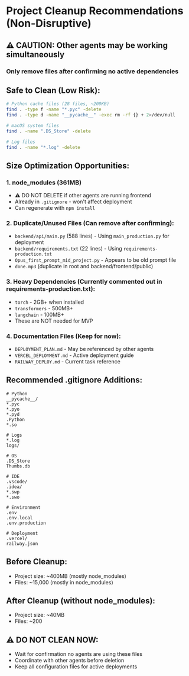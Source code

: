 # Project Cleanup Recommendations (Non-Disruptive)

## ⚠️ CAUTION: Other agents may be working simultaneously
### Only remove files after confirming no active dependencies

## Safe to Clean (Low Risk):
```bash
# Python cache files (28 files, ~200KB)
find . -type f -name "*.pyc" -delete
find . -type d -name "__pycache__" -exec rm -rf {} + 2>/dev/null

# macOS system files
find . -name ".DS_Store" -delete

# Log files
find . -name "*.log" -delete
```

## Size Optimization Opportunities:

### 1. **node_modules (361MB)** 
- ⚠️ DO NOT DELETE if other agents are running frontend
- Already in `.gitignore` - won't affect deployment
- Can regenerate with `npm install`

### 2. **Duplicate/Unused Files** (Can remove after confirming):
- `backend/api/main.py` (588 lines) - Using `main_production.py` for deployment
- `backend/requirements.txt` (22 lines) - Using `requirements-production.txt`
- `Opus_first_prompt_mid_project.py` - Appears to be old prompt file
- `done.mp3` (duplicate in root and backend/frontend/public)

### 3. **Heavy Dependencies** (Currently commented out in requirements-production.txt):
- `torch` - 2GB+ when installed
- `transformers` - 500MB+
- `langchain` - 100MB+
- These are NOT needed for MVP

### 4. **Documentation Files** (Keep for now):
- `DEPLOYMENT_PLAN.md` - May be referenced by other agents
- `VERCEL_DEPLOYMENT.md` - Active deployment guide
- `RAILWAY_DEPLOY.md` - Current task reference

## Recommended .gitignore Additions:
```gitignore
# Python
__pycache__/
*.pyc
*.pyo
*.pyd
.Python
*.so

# Logs
*.log
logs/

# OS
.DS_Store
Thumbs.db

# IDE
.vscode/
.idea/
*.swp
*.swo

# Environment
.env
.env.local
.env.production

# Deployment
.vercel/
railway.json
```

## Before Cleanup:
- Project size: ~400MB (mostly node_modules)
- Files: ~15,000 (mostly in node_modules)

## After Cleanup (without node_modules):
- Project size: ~40MB
- Files: ~200

## ⚠️ DO NOT CLEAN NOW:
- Wait for confirmation no agents are using these files
- Coordinate with other agents before deletion
- Keep all configuration files for active deployments